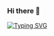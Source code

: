 ### Hi there 👋

<!--
**mojtabasarbaz/mojtabasarbaz** is a ✨ _special_ ✨ repository because its `README.md` (this file) appears on your GitHub profile.

Here are some ideas to get you started:

- 🔭 I’m currently working on ...
- 🌱 I’m currently learning ...
- 👯 I’m looking to collaborate on ...
- 🤔 I’m looking for help with ...
- 💬 Ask me about ...
- 📫 How to reach me: ...
- 😄 Pronouns: ...
- ⚡ Fun fact: ...
-->

 <a href="https://git.io/typing-svg"><img src="https://readme-typing-svg.demolab.com?font=Fira+Code&weight=350&pause=1000&color=F76018&width=435&lines=Hi%2C+I'm+Mojtaba+sarbaz+;I'm+a+Developer+from+Web" alt="Typing SVG" /></a> 

